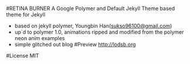 #RETINA BURNER
A Google Polymer and Default Jekyll Theme based theme for Jekyll
* based on jekyll polymer, Youngbin Han(sukso96100@gmail.com)
* up`d to polymer 1.0, animations ripped and modified from the polymer neon anim examples
* simple glitched out blog
#Preview
http://lodsb.org

#License
MIT
